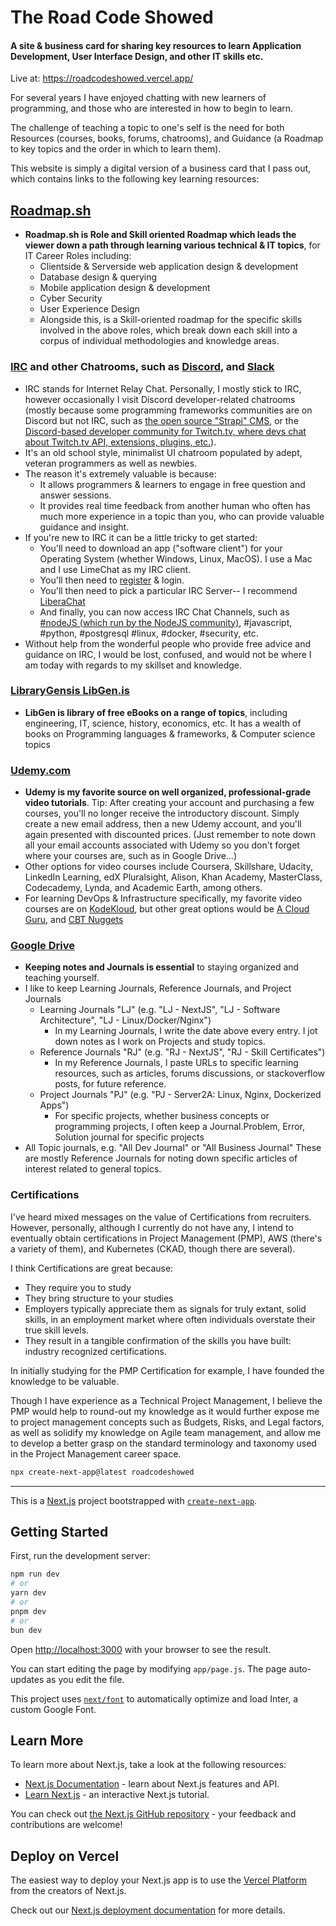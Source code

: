 
# The Road Code Showed

#### A site & business card for sharing key resources to learn Application Development, User Interface Design, and other IT skills etc.

Live at: https://roadcodeshowed.vercel.app/

For several years I have enjoyed chatting with new learners of programming, and those who are interested in how to begin to learn.

The challenge of teaching a topic to one's self is the need for both Resources (courses, books, forums, chatrooms), and Guidance (a Roadmap to key topics and the order in which to learn them).

This website is simply a digital version of a business card that I pass out, which contains links to the following key learning resources:

## [Roadmap.sh](https://roadmap.sh/)
  - **Roadmap.sh is Role and Skill oriented Roadmap which leads the viewer down a path through learning various technical & IT topics**, for IT Career Roles including:
    - Clientside & Serverside web application design & development
    - Database design & querying
    - Mobile application design & development
    - Cyber Security
    - User Experience Design
    - Alongside this, is a Skill-oriented roadmap for the specific skills involved in the above roles, which break down each skill into a corpus of individual methodologies and knowledge areas.

### [IRC](https://en.wikipedia.org/wiki/Internet_Relay_Chat) and other Chatrooms, such as [Discord](https://www.codemonk.ai/insights/top-discord-servers-developers), and [Slack](https://techbeacon.com/app-dev-testing/46-slack-groups-developers)
  - IRC stands for Internet Relay Chat.  Personally, I mostly stick to IRC, however occasionally I visit Discord developer-related chatrooms (mostly because some programming frameworks communities are on Discord but not IRC, such as [the open source "Strapi" CMS](https://strapi.io/blog/migrating-our-community-chat-from-slack-to-discord), or the [Discord-based developer community for Twitch.tv, where devs chat about Twitch.tv API, extensions, plugins, etc.](https://dev.twitch.tv/support/)).
  - It's an old school style, minimalist UI chatroom populated by adept, veteran programmers as well as newbies.
  - The reason it's extremely valuable is because:
    - It allows programmers & learners to engage in free question and answer sessions.
    - It provides real time feedback from another human who often has much more experience in a topic than you, who can provide valuable guidance and insight.
  - If you're new to IRC it can be a little tricky to get started:
    - You'll need to download an app ("software client") for your Operating System (whether Windows, Linux, MacOS).  I use a Mac and I use LimeChat as my IRC client.
    - You'll then need to [register](https://help.ubuntu.com/community/InternetRelayChat/Registration#:~:text=Type%20%C2%AB%20%2Fmsg%20nickserv%20register%20password_of_your_choice,copy%20and%20paste%20into%20IRC.) & login.
    - You'll then need to pick a particular IRC Server-- I recommend [LiberaChat](https://libera.chat/guides/connect)
    - And finally, you can now access IRC Chat Channels, such as [#nodeJS (which run by the NodeJS community)](https://nodejs.org/en/about/get-involved), #javascript, #python, #postgresql #linux, #docker, #security, etc.
  - Without help from the wonderful people who provide free advice and guidance on IRC, I would be lost, confused, and would not be where I am today with regards to my skillset and knowledge.

### [LibraryGensis LibGen.is](https://libgen.is/)
  - **LibGen is library of free eBooks on a range of topics**, including engineering, IT, science, history, economics, etc.  It has a wealth of books on Programming languages & frameworks, & Computer science topics

### [Udemy.com](https://udemy.com/)
  - **Udemy is my favorite source on well organized, professional-grade video tutorials**.  Tip: After creating your account and purchasing a few courses, you'll no longer receive the introductory discount.  Simply create a new email address, then a new Udemy account, and you'll again presented with discounted prices.  (Just remember to note down all your email accounts associated with Udemy so you don't forget where your courses are, such as in Google Drive...)
  - Other options for video courses include 
Coursera, Skillshare, Udacity, LinkedIn Learning, edX
Pluralsight, Alison, Khan Academy, MasterClass, Codecademy, Lynda, and Academic Earth, among others.
  - For learning DevOps & Infrastructure specifically, my favorite video courses are on [KodeKloud](https://kodekloud.com/), but other great options would be [A Cloud Guru](https://acloudguru.com), and [CBT Nuggets](https://www.cbtnuggets.com)

### [Google Drive](https://drive.google.com/drive/)
  - **Keeping notes and Journals is essential** to staying organized and teaching yourself.
  - I like to keep Learning Journals, Reference Journals, and Project Journals
    - Learning Journals "LJ" (e.g. "LJ - NextJS", "LJ - Software Architecture", "LJ - Linux/Docker/Nginx")
      - In my Learning Journals, I write the date above every entry.  I jot down notes as I work on Projects and study topics.
    -  Reference Journals "RJ" (e.g. "RJ - NextJS", "RJ - Skill Certificates")
       - In my Reference Journals, I paste URLs to specific learning resources, such as articles, forums discussions, or stackoverflow posts, for future reference.
    - Project Journals "PJ" (e.g. "PJ - Server2A: Linux, Nginx, Dockerized Apps")
      - For specific projects, whether business concepts or programming projects, I often keep a Journal.Problem, Error, Solution journal for specific projects
  - All Topic journals, e.g. "All Dev Journal" or "All Business Journal" These are mostly Reference Journals for noting down specific articles of interest related to general topics.

### Certifications

I've heard mixed messages on the value of Certifications from recruiters.  However, personally, although I currently do not have any, I intend to eventually obtain certifications in Project Management (PMP), AWS (there's a variety of them), and Kubernetes (CKAD, though there are several).

I think Certifications are great because:
- They require you to study
- They bring structure to your studies
- Employers typically appreciate them as signals for truly extant, solid skills, in an employment market where often individuals overstate their true skill levels.
- They result in a tangible confirmation of the skills you have built: industry recognized certifications.

In initially studying for the PMP Certification for example, I have founded the knowledge to be valuable.

Though I have experience as a Technical Project Management, I believe the PMP would help to round-out my knowledge as it would further expose me to project management concepts such as Budgets, Risks, and Legal factors, as well as solidify my knowledge on Agile team management, and allow me to develop a better grasp on the standard terminology and taxonomy used in the  Project Management career space.

```bash
npx create-next-app@latest roadcodeshowed
```

______________
This is a [Next.js](https://nextjs.org/) project bootstrapped with [`create-next-app`](https://github.com/vercel/next.js/tree/canary/packages/create-next-app).

## Getting Started

First, run the development server:

```bash
npm run dev
# or
yarn dev
# or
pnpm dev
# or
bun dev
```

Open [http://localhost:3000](http://localhost:3000) with your browser to see the result.

You can start editing the page by modifying `app/page.js`. The page auto-updates as you edit the file.

This project uses [`next/font`](https://nextjs.org/docs/basic-features/font-optimization) to automatically optimize and load Inter, a custom Google Font.

## Learn More

To learn more about Next.js, take a look at the following resources:

- [Next.js Documentation](https://nextjs.org/docs) - learn about Next.js features and API.
- [Learn Next.js](https://nextjs.org/learn) - an interactive Next.js tutorial.

You can check out [the Next.js GitHub repository](https://github.com/vercel/next.js/) - your feedback and contributions are welcome!

## Deploy on Vercel

The easiest way to deploy your Next.js app is to use the [Vercel Platform](https://vercel.com/new?utm_medium=default-template&filter=next.js&utm_source=create-next-app&utm_campaign=create-next-app-readme) from the creators of Next.js.

Check out our [Next.js deployment documentation](https://nextjs.org/docs/deployment) for more details.
